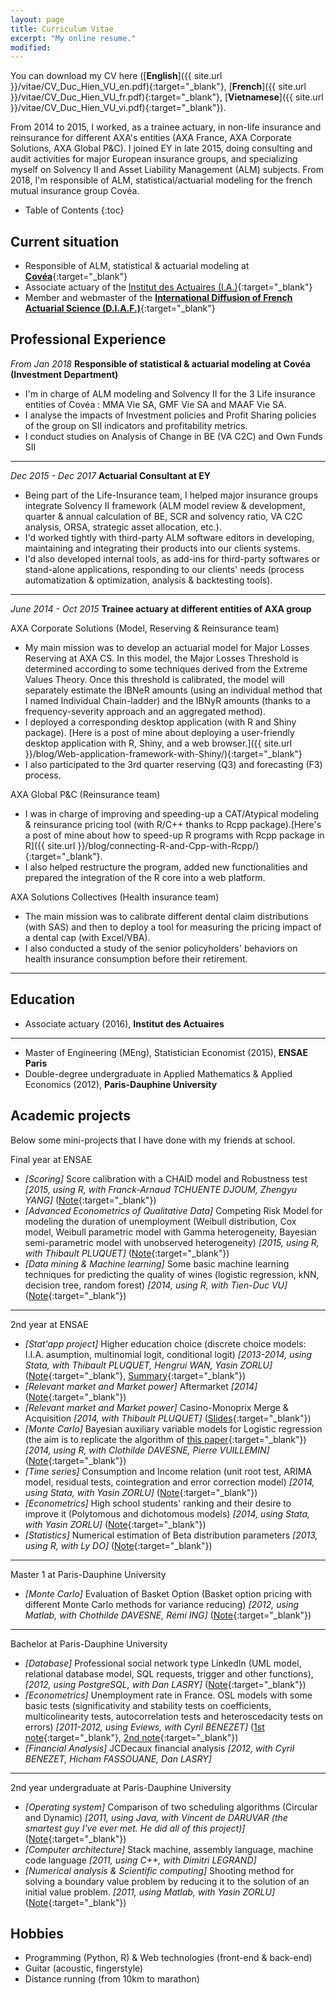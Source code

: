 ```yaml
---
layout: page
title: Curriculum Vitae
excerpt: "My online resume."
modified:
---
```


You can download my CV here ([**English**]({{ site.url }}/vitae/CV_Duc_Hien_VU_en.pdf){:target="_blank"}, [**French**]({{ site.url }}/vitae/CV_Duc_Hien_VU_fr.pdf){:target="_blank"}, [**Vietnamese**]({{ site.url }}/vitae/CV_Duc_Hien_VU_vi.pdf){:target="_blank"}). 

From 2014 to 2015, I worked, as a trainee actuary, in non-life insurance and reinsurance for different AXA's entities (AXA France, AXA Corporate Solutions, AXA Global P&C). I joined EY in late 2015, doing consulting and audit activities for major European insurance groups, and specializing myself on Solvency II and Asset Liability Management (ALM) subjects. From 2018, I'm responsible of ALM, statistical/actuarial modeling for the french mutual insurance group Covéa. 

* Table of Contents
{:toc}

## Current situation

* Responsible of ALM, statistical & actuarial modeling at [**Covéa**](https://www.covea.eu/en/home/){:target="_blank"} 
* Associate actuary of the [Institut des Actuaires (I.A.)](http://www.institutdesactuaires.com/){:target="_blank"}
* Member and webmaster of the [**International Diffusion of French Actuarial Science (D.I.A.F.)**](http://assodiaf.org){:target="_blank"}

## Professional Experience

*From Jan 2018* **Responsible of statistical & actuarial modeling at Covéa (Investment Department)**

* I'm in charge of ALM modeling and Solvency II for the 3 Life insurance entities of Covéa : MMA Vie SA, GMF Vie SA and MAAF Vie SA.
* I analyse the impacts of Investment policies and Profit Sharing policies of the group on SII indicators and profitability metrics.
* I conduct studies on Analysis of Change in BE (VA C2C) and Own Funds SII 


-----

*Dec 2015 - Dec 2017* **Actuarial Consultant at EY**

* Being part of the Life-Insurance team, I helped major insurance groups integrate Solvency II framework (ALM model review & development, quarter & annual calculation of BE, SCR and solvency ratio, VA C2C analysis, ORSA, strategic asset allocation, etc.). 
* I'd worked tightly with third-party ALM software editors in developing, maintaining and integrating their products into our clients systems. 
* I'd also developed internal tools, as add-ins for third-party softwares or stand-alone applications, responding to our clients' needs (process automatization & optimization, analysis & backtesting tools).

-----

*June 2014 - Oct 2015* **Trainee actuary at different entities of AXA group** 

AXA Corporate Solutions (Model, Reserving & Reinsurance team)

* My main mission was to develop an actuarial model for Major Losses Reserving at AXA CS. In this model, the Major Losses Threshold is determined according to some techniques derived from the Extreme Values Theory. Once this threshold is calibrated, the model will separately estimate  the IBNeR amounts (using an individual method that I named Individual Chain-ladder) and the IBNyR amounts (thanks to a frequency-severity approach and an aggregated method).
* I deployed a corresponding desktop application (with R and Shiny package). [Here is a post of mine about deploying a user-friendly desktop application with R, Shiny, and a web browser.]({{ site.url }}/blog/Web-application-framework-with-Shiny/){:target="_blank"}
* I also participated to the 3rd quarter reserving (Q3) and forecasting (F3) process.


AXA Global P&C (Reinsurance team)

* I was in charge of improving and speeding-up a CAT/Atypical modeling & reinsurance pricing tool (with R/C++ thanks to Rcpp package).[Here's a post of mine about how to speed-up R programs with Rcpp package in R]({{ site.url }}/blog/connecting-R-and-Cpp-with-Rcpp/){:target="_blank"}.
* I also helped restructure the program, added new functionalities and prepared the integration of the R core into a web platform.


AXA Solutions Collectives (Health insurance team)

* The main mission was to calibrate different dental claim distributions (with SAS) and then to deploy a tool for measuring the pricing impact of a dental cap (with Excel/VBA).
* I also conducted a study of the senior policyholders' behaviors on health insurance consumption before their retirement.

-----------

## Education

* Associate actuary (2016), **Institut des Actuaires**

--------
* Master of Engineering (MEng), Statistician Economist (2015), **ENSAE Paris** 
* Double-degree undergraduate in Applied Mathematics & Applied Economics (2012), **Paris-Dauphine University** 


## Academic projects
Below some mini-projects that I have done with my friends at school.

Final year at ENSAE

* *[Scoring]* Score calibration with a CHAID model and Robustness test *[2015, using R, with Franck-Arnaud TCHUENTE DJOUM, Zhengyu YANG]* ([Note](https://drive.google.com/file/d/0B9sO-FiCPQlja244b25OY3R2aU0/view?usp=sharing){:target="_blank"})
* *[Advanced Econometrics of Qualitative Data]* Competing Risk Model for modeling the duration of unemployment (Weibull distribution, Cox model, Weibull parametric model with Gamma heterogeneity, Bayesian semi-parametric model with unobserved heterogeneity) *[2015, using R, with Thibault PLUQUET]* ([Note](https://drive.google.com/file/d/0B9sO-FiCPQlja2p3Y1JNM3RuNTA/view?usp=sharing){:target="_blank"})
* *[Data mining & Machine learning]* Some basic machine learning techniques for predicting the quality of wines (logistic regression, kNN, decision tree, random forest) *[2014, using R, with Tien-Duc VU]* ([Note](https://drive.google.com/file/d/0B9sO-FiCPQljVFJ0ZkFwQkhaZXc/view?usp=sharing){:target="_blank"})

----------

2nd year at ENSAE

* *[Stat'app project]* Higher education choice (discrete choice models: I.I.A. asumption, multinomial logit, conditional logit) *[2013-2014, using Stata, with Thibault PLUQUET, Hengrui WAN, Yasin ZORLU]* ([Note](https://drive.google.com/file/d/0B9sO-FiCPQljeEZhZVVESDlWekE/view?usp=sharing){:target="_blank"}, [Summary](https://drive.google.com/file/d/0B9sO-FiCPQljdmx0bnEzR0VTTEU/view?usp=sharing){:target="_blank"})
* *[Relevant market and Market power]* Aftermarket *[2014]* ([Note](https://drive.google.com/file/d/0B9sO-FiCPQljV01UN2N4SjY5ak0/view?usp=sharing){:target="_blank"})
* *[Relevant market and Market power]* Casino-Monoprix Merge & Acquisition *[2014, with Thibault PLUQUET]* ([Slides](https://drive.google.com/file/d/0B9sO-FiCPQljWW9RcGd6NGpNTVU/view?usp=sharing){:target="_blank"})
* *[Monte Carlo]* Bayesian auxiliary variable models for Logistic regression (the aim is to replicate the algorithm of [this paper](http://projecteuclid.org/download/pdf_1/euclid.ba/1340371078){:target="_blank"}) *[2014, using R, with Clothilde DAVESNE, Pierre VUILLEMIN]* ([Note](https://drive.google.com/file/d/0B9sO-FiCPQljTllQdWp1WFlveXM/view?usp=sharing){:target="_blank"})
* *[Time series]* Consumption and Income relation (unit root test, ARIMA model, residual tests, cointegration and error correction model) *[2014, using Stata, with Yasin ZORLU]* ([Note](https://drive.google.com/file/d/0B9sO-FiCPQljVzVWVnBPX2RHTWM/view?usp=sharing){:target="_blank"})
* *[Econometrics]* High school students' ranking and their desire to improve it (Polytomous and dichotomous models) *[2014, using Stata, with Yasin ZORLU]* ([Note](https://drive.google.com/file/d/0B9sO-FiCPQljdXZCRzFLQW1hV0U/view?usp=sharing){:target="_blank"})  
* *[Statistics]* Numerical estimation of Beta distribution parameters *[2013, using R, with Ly DO]* ([Note](https://drive.google.com/file/d/0B9sO-FiCPQljMzZyLUlXbUxsX1E/view?usp=sharing){:target="_blank"})

-----------

Master 1 at Paris-Dauphine University

* *[Monte Carlo]* Evaluation of Basket Option (Basket option pricing with different Monte Carlo methods for variance reducing) *[2012, using Matlab, with Chothilde DAVESNE, Rémi ING]* ([Note](https://drive.google.com/file/d/0B9sO-FiCPQljS1ViU0c2MURzQXc/view?usp=sharing){:target="_blank"})

-----------

Bachelor at Paris-Dauphine University

* *[Database]* Professional social network type LinkedIn (UML model, relational database model, SQL requests, trigger and other functions),  *[2012, using PostgreSQL, with Dan LASRY]* ([Note](https://drive.google.com/file/d/0B9sO-FiCPQljQVR4Uk1reGwyTk0/view?usp=sharing){:target="_blank"})
* *[Econometrics]* Unemployment rate in France. OSL models with some basic tests (significativity and stability tests on coefficients, multicolinearity tests, autocorrelation tests and heteroscedacity tests on errors) *[2011-2012, using Eviews, with Cyril BENEZET]* ([1st note](https://drive.google.com/file/d/0B9sO-FiCPQljWU5zWndUQzVYQ1U/view?usp=sharing){:target="_blank"}, [2nd note](https://drive.google.com/file/d/0B9sO-FiCPQljLTNrZkVfMkhTTDA/view?usp=sharing){:target="_blank"})
* *[Financial Analysis]* JCDecaux financial analysis *[2012, with Cyril BENEZET, Hicham FASSOUANE, Dan LASRY]*

-----------

2nd year undergraduate at Paris-Dauphine University

* *[Operating system]* Comparison of two scheduling algorithms (Circular and Dynamic) *[2011, using Java, with Vincent de DARUVAR (the smartest guy I've ever met. He did all of this project)]* ([Note](https://drive.google.com/file/d/0B9sO-FiCPQljRTRzcndkNUhXTjA/view?usp=sharing){:target="_blank"})
* *[Computer architecture]* Stack machine, assembly language, machine code language *[2011, using C++, with Dimitri LEGRAND]*
* *[Numerical analysis & Scientific computing]* Shooting method for solving a boundary value problem by reducing it to the solution of an initial value problem. *[2011, using Matlab, with Yasin ZORLU]* ([Note](https://drive.google.com/file/d/0B9sO-FiCPQljZ1pzZ0F2azllR2M/view?usp=sharing){:target="_blank"})

## Hobbies

* Programming (Python, R) & Web technologies (front-end & back-end)
* Guitar (acoustic, fingerstyle)
* Distance running (from 10km to marathon)
